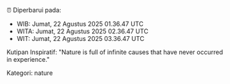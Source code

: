 ⏰ Diperbarui pada:
- WIB: Jumat, 22 Agustus 2025 01.36.47 UTC
- WITA: Jumat, 22 Agustus 2025 02.36.47 UTC
- WIT: Jumat, 22 Agustus 2025 03.36.47 UTC

Kutipan Inspiratif:
"Nature is full of infinite causes that have never occurred in experience."


Kategori: nature

